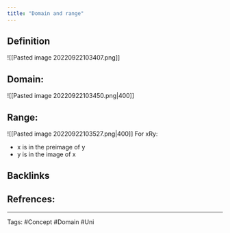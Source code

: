 ```yaml
---
title: "Domain and range"
---
```

## Definition
![[Pasted image 20220922103407.png]]
## Domain:
![[Pasted image 20220922103450.png|400]]

## Range:
![[Pasted image 20220922103527.png|400]]
For xRy:
- x is in the preimage of y
- y is in the image of x
## Backlinks

## Refrences:

---
Tags: #Concept #Domain #Uni 